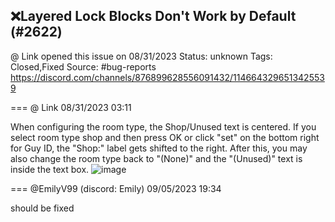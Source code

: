 ## ❌Layered Lock Blocks Don't Work by Default (#2622)
@ Link opened this issue on 08/31/2023
Status: unknown
Tags: Closed,Fixed
Source: #bug-reports https://discord.com/channels/876899628556091432/1146643296513425539


=== @ Link 08/31/2023 03:11

When configuring the room type, the Shop/Unused text is centered. If you select room type shop and then press OK or click "set" on the bottom right for Guy ID, the "Shop:" label gets shifted to the right. After this, you may also change the room type back to "(None)" and the "(Unused)" text is inside the text box.
![image](https://cdn.discordapp.com/attachments/1146643296513425539/1146643296739921920/image.png?ex=65e93049&is=65d6bb49&hm=1e67e298e16019f700623cb9df8ee89c8f7f7792be9584c0558e97dc7b03c1b3&)

=== @EmilyV99 (discord: Emily) 09/05/2023 19:34

should be fixed
